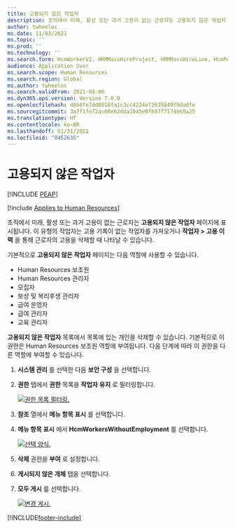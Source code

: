 ```yaml
---
title: 고용되지 않은 작업자
description: 조직에서 미래, 활성 또는 과거 고용이 없는 근로자는 고용되지 않은 작업자 페이지에 표시됩니다.
author: twheeloc
ms.date: 11/03/2021
ms.topic: ''
ms.prod: ''
ms.technology: ''
ms.search.form: HcmWorkerV2, HRMMassHireProject, HRMMassHireLine, HcmPersonnelManagementWorkspace
audience: Application User
ms.search.scope: Human Resources
ms.search.region: Global
ms.author: twheeloc
ms.search.validFrom: 2021-04-06
ms.dyn365.ops.version: Version 7.0.0
ms.openlocfilehash: d0b8fe7dd0818fa1c3cc4224e73035849f9dadfe
ms.sourcegitcommit: 3a7f1fe72ac08e62dda1045e0fb97f7174b69a25
ms.translationtype: HT
ms.contentlocale: ko-KR
ms.lasthandoff: 01/31/2022
ms.locfileid: "8452635"
---
```

# <a name="workers-without-employment"></a>고용되지 않은 작업자


[!INCLUDE [PEAP](../includes/peap-1.md)]

[!include [Applies to Human Resources](../includes/applies-to-hr.md)]

조직에서 미래, 활성 또는 과거 고용이 없는 근로자는 **고용되지 않은 작업자** 페이지에 표시됩니다. 이 유형의 작업자는 고용 기록이 없는 작업자를 가져오거나 **작업자 \> 고용 이력** 을 통해 근로자의 고용을 삭제할 때 나타날 수 있습니다.

기본적으로 **고용되지 않은 작업자** 페이지는 다음 역할에 사용할 수 있습니다.

- Human Resources 보조원
- Human Resources 관리자
- 모집자
- 보상 및 복리후생 관리자
- 급여 운영자
- 급여 관리자
- 교육 관리자

**고용되지 않은 작업자** 목록에서 목록에 있는 개인을 삭제할 수 있습니다. 기본적으로 이 권한은 Human Resources 보조원 역할에 부여됩니다. 다음 단계에 따라 이 권한을 다른 역할에 부여할 수 있습니다.

1. **시스템 관리** 를 선택한 다음 **보안 구성** 을 선택합니다.

2. **권한** 탭에서 **권한** 목록을 **작업자 유지** 로 필터링합니다.

   [![권한 목록 필터링.](./media/hr-personnel-workers-without-employment-filter.png)](./media/hr-personnel-workers-without-employment-filter.png)

3. **참조** 열에서 **메뉴 항목 표시** 를 선택합니다.

4. **메뉴 항목 표시** 에서 **HcmWorkersWithoutEmployment** 를 선택합니다.

   [![선택 양식.](./media/hr-personnel-workers-without-employment-select.png)](./media/hr-personnel-workers-without-employment-select.png)

5. **삭제** 권한을 **부여** 로 설정합니다.

6. **게시되지 않은 개체** 탭을 선택합니다.

7. **모두 게시** 를 선택합니다.

   [![변경 게시.](./media/hr-personnel-workers-without-employment-publish.png)](./media/hr-personnel-workers-without-employment-publish.png)

[!INCLUDE[footer-include](../includes/footer-banner.md)]
